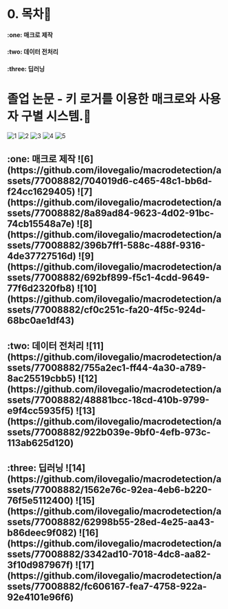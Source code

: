 # 0. 목차:link:   
<H4>:one: 매크로 제작
 <br>
<H4>:two: 데이터 전처리 
 <br>
<H4>:three: 딥러닝
 <br>

# 졸업 논문 - 키 로거를 이용한 매크로와 사용자 구별 시스템.:link:


![1](https://github.com/ilovegalio/macrodetection/assets/77008882/31ebf585-5b94-41d6-92ba-4a53a844717f)
![2](https://github.com/ilovegalio/macrodetection/assets/77008882/48a3bef5-882b-481b-b95b-d5c47a80af64)
![3](https://github.com/ilovegalio/macrodetection/assets/77008882/a1356408-56f5-4a69-9087-f9b749f698d2)
![4](https://github.com/ilovegalio/macrodetection/assets/77008882/06af52b8-d62e-4f49-b367-2d88bac960fc)
![5](https://github.com/ilovegalio/macrodetection/assets/77008882/03030a54-baf0-4b8f-bfa9-fc9f3b8bf716)
<H2>:one: 매크로 제작
![6](https://github.com/ilovegalio/macrodetection/assets/77008882/704019d6-c465-48c1-bb6d-f24cc1629405)
![7](https://github.com/ilovegalio/macrodetection/assets/77008882/8a89ad84-9623-4d02-91bc-74cb15548a7e)
![8](https://github.com/ilovegalio/macrodetection/assets/77008882/396b7ff1-588c-488f-9316-4de37727516d)
![9](https://github.com/ilovegalio/macrodetection/assets/77008882/692bf899-f5c1-4cdd-9649-77f6d2320fb8)
![10](https://github.com/ilovegalio/macrodetection/assets/77008882/cf0c251c-fa20-4f5c-924d-68bc0ae1df43)
<H2>:two: 데이터 전처리 
![11](https://github.com/ilovegalio/macrodetection/assets/77008882/755a2ec1-ff44-4a30-a789-8ac25519cbb5)
![12](https://github.com/ilovegalio/macrodetection/assets/77008882/48881bcc-18cd-410b-9799-e9f4cc5935f5)
![13](https://github.com/ilovegalio/macrodetection/assets/77008882/922b039e-9bf0-4efb-973c-113ab625d120)
<H2>:three: 딥러닝
![14](https://github.com/ilovegalio/macrodetection/assets/77008882/1562e76c-92ea-4eb6-b220-76f5e5112400)
![15](https://github.com/ilovegalio/macrodetection/assets/77008882/62998b55-28ed-4e25-aa43-b86deec9f082)
![16](https://github.com/ilovegalio/macrodetection/assets/77008882/3342ad10-7018-4dc8-aa82-3f10d987967f)
![17](https://github.com/ilovegalio/macrodetection/assets/77008882/fc606167-fea7-4758-922a-92e4101e96f6)
